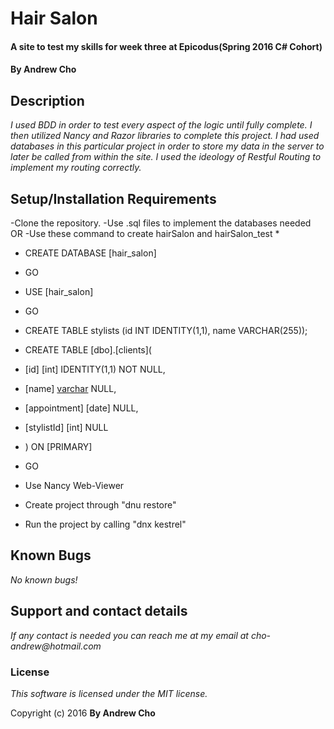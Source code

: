 # Hair Salon

#### A site to test my skills for week three at Epicodus(Spring 2016 C# Cohort)

#### By Andrew Cho

## Description

_I used BDD in order to test every aspect of the logic until fully complete. I then utilized Nancy and Razor libraries to complete this project. I had used databases in this particular project in order to store my data in the server to later be called from within the site. I used the ideology of Restful Routing to implement my routing correctly._


## Setup/Installation Requirements
-Clone the repository.
-Use .sql files to implement the databases needed OR
-Use these command to create hairSalon and hairSalon_test
*
- CREATE DATABASE [hair_salon]
- GO
- USE [hair_salon]
- GO
 - CREATE TABLE stylists (id INT IDENTITY(1,1), name VARCHAR(255));
 - CREATE TABLE [dbo].[clients](
 - 	[id] [int] IDENTITY(1,1) NOT NULL,
 - 	[name] [varchar](255) NULL,
 - 	[appointment] [date] NULL,
 - 	[stylistId] [int] NULL
 - ) ON [PRIMARY]
 - GO

 - Use Nancy Web-Viewer
 - Create project through "dnu restore"
 - Run the project by calling "dnx kestrel"

## Known Bugs
_No known bugs!_

## Support and contact details
_If any contact is needed you can reach me at my email at cho-andrew@hotmail.com_

### License

*This software is licensed under the MIT license.*

Copyright (c) 2016 **By Andrew Cho**
